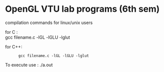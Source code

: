# OpenGL VTU lab programs (6th sem)
compilation commands for linux/unix users

for C :    
            gcc filename.c -lGL -lGLU -lglut

                    
for C++: 
          
          gcc filename.c -lGL -lGLU -lglut


To execute use : ./a.out
